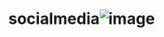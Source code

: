 # socialmedia![image](https://user-images.githubusercontent.com/93452091/171013758-6de63be3-d491-4964-aef7-421ea6b5eed7.png)
